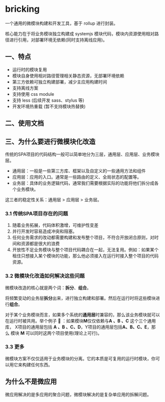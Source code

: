 # bricking

一个通用的微模块构建和开发工具，基于 rollup 进行封装。

核心能力在于将业务模块独立构建成 systemjs 模块代码，模块内资源使用相对路径进行引用，对部署环境无依赖(同时支持离线应用)。

## 一、特点

- 运行时的模块复用
- 模块自身使用相对路径管理相关静态资源，无部署环境依赖
- 第三方依赖可独立构建部署，减少主应用构建时间
- 支持离线方案
- 支持使用 css module
- 支持 less (后续开发 sass、stylus 等)
- 开发环境热重载 (暂不支持模块热替换)

## 二、使用文档


## 三、为什么要进行微模块化改造

传统的SPA项目的代码结构一般可以简单地分为三层，通用层、应用层、业务模块层。

- 通用层：一般是一些第三方库、框架以及自定义的一些通用方法和组件
- 应用层：应用的入口。通常是一些路由的定义、全局状态的配置等。
- 业务层：具体的业务逻辑代码，通常我们需要根据实际的功能将他们拆分成各个业务模块。

这三者的稳定性关系：通用层 > 应用层 > 业务层。

### 3.1 传统SPA项目存在的问题

1. 随着业务拓展，代码体积激增，可维护性变差
2. 并行开发时容易造成冲突和阻塞。
3. 任何业务需求的改动都需要构建和发布整个项目，不符合开放闭合原则，对时间和资源都是很大的浪费
4. 开放性不足业务模块与整个项目代码耦合在一起，无法复用。例如：如果某个租住只想接入某个模块的功能，那么他必须接入在运行时接入整个项目的代码资源。

### 3.2 微模块化改造如何解决这些问题

微模块改造的核心就是两个词：**拆分**、**组合**。

将频繁变动的业务层**拆分**出来，进行独立构建和部署。然后在运行时将这些模块进行**组合**。

对于某个业务模块而言，如果多个系统的**通用层**时兼容的，那么该业务模块就可以在运行时被共用。举个例子 🌰 ：如果模块**M**仅仅依赖与**A 、B 、C** 这个三个通用库， X项目的通用层包括 **A 、B 、C、D**，Y项目的通用层包括**A、B、C、E**，那么 模块 **M** 可以同时这两个项目使用(理论上可行)。

### 3.3 更多

微模块方案不仅仅适用于业务模块的分离。它的本质是可复用的运行时模块，你可以用它来构建任何东西。

## 为什么不是微应用

微应用解决的是多应用的聚合问题，微模块解决的是复杂单应用的拆解问题。

